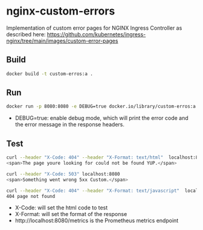 # nginx-custom-errors

Implementation of custom error pages for NGINX Ingress Controller as described here: https://github.com/kubernetes/ingress-nginx/tree/main/images/custom-error-pages

## Build
    
```bash
docker build -t custom-erros:a .
```

## Run

```bash
docker run -p 8080:8080 -e DEBUG=true docker.io/library/custom-erros:a
```
* DEBUG=true: enable debug mode, which will print the error code and the error message in the response headers.

## Test

```bash
curl --header "X-Code: 404" --header "X-Format: text/html"  localhost:8080
<span>The page youre looking for could not be found YUP.</span>

curl --header "X-Code: 503" localhost:8080
<span>Something went wrong 5xx Custom.</span>

curl --header "X-Code: 404" --header "X-Format: text/javascript"  localhost:8080
404 page not found

```

* X-Code: will set the html code to test
* X-Format: will set the format of the response
* http://localhost:8080/metrics is the Prometheus metrics endpoint